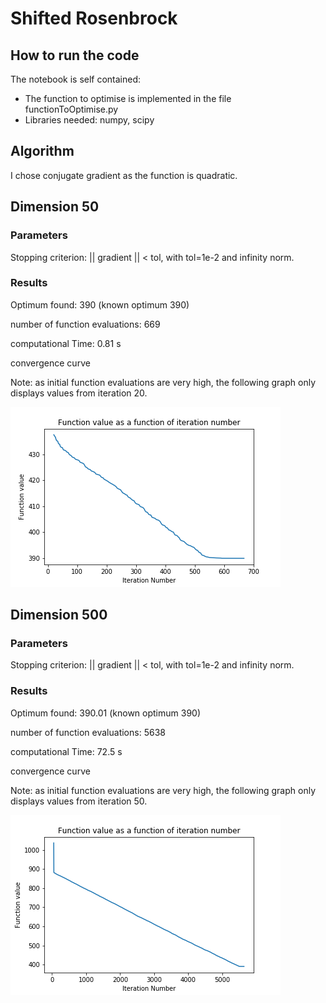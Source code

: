 # Shifted Rosenbrock

## How to run the code

The notebook is self contained:
* The function to optimise is implemented in the file functionToOptimise.py  
* Libraries needed: numpy, scipy

## Algorithm

I chose conjugate gradient as the function is quadratic.

## Dimension 50

### Parameters

Stopping criterion: || gradient || < tol, with tol=1e-2 and infinity norm.

### Results

Optimum found: 390 (known optimum 390)

number of function evaluations: 669

computational Time: 0.81 s

convergence curve

Note: as initial function evaluations are very high, the following graph only displays values from iteration 20.  

![](convergenceCurve_dim_50.png)

## Dimension 500

### Parameters

Stopping criterion: || gradient || < tol, with tol=1e-2 and infinity norm.

### Results

Optimum found: 390.01 (known optimum 390)

number of function evaluations: 5638

computational Time: 72.5 s

convergence curve

Note: as initial function evaluations are very high, the following graph only displays values from iteration 50.

![](convergenceCurve_dim_500.png)
